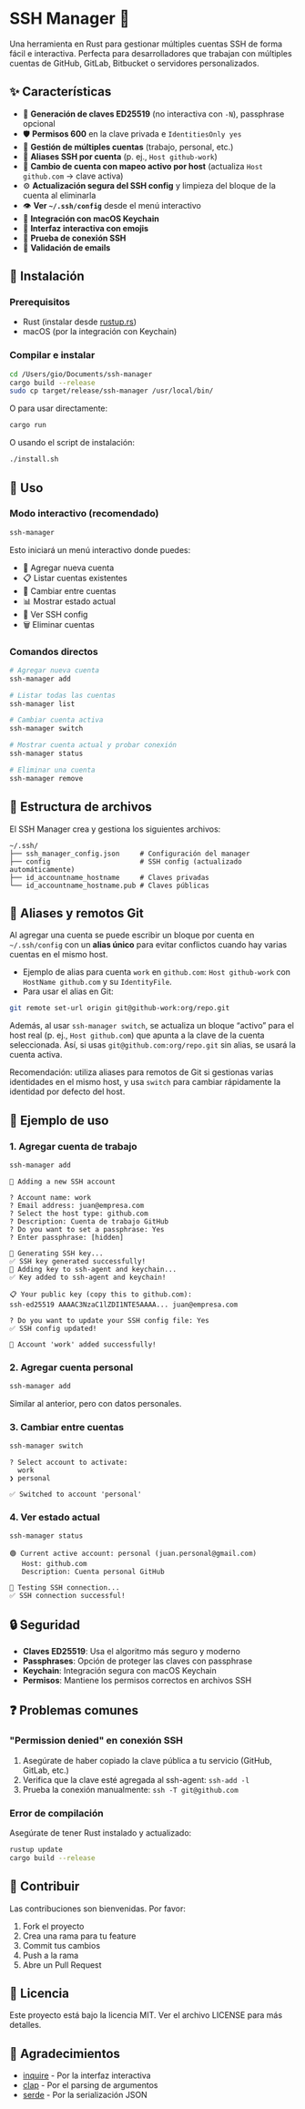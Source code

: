 # SSH Manager 🔑

Una herramienta en Rust para gestionar múltiples cuentas SSH de forma fácil e interactiva. Perfecta para desarrolladores que trabajan con múltiples cuentas de GitHub, GitLab, Bitbucket o servidores personalizados.

## ✨ Características

- 🔐 **Generación de claves ED25519** (no interactiva con `-N`), passphrase opcional
- 🛡️ **Permisos 600** en la clave privada e `IdentitiesOnly yes`
- 👥 **Gestión de múltiples cuentas** (trabajo, personal, etc.)
- 🧩 **Aliases SSH por cuenta** (p. ej., `Host github-work`)
- 🔄 **Cambio de cuenta con mapeo activo por host** (actualiza `Host github.com` → clave activa)
- ⚙️ **Actualización segura del SSH config** y limpieza del bloque de la cuenta al eliminarla
- 👁️ **Ver `~/.ssh/config`** desde el menú interactivo
- 🍎 **Integración con macOS Keychain**
- 🎨 **Interfaz interactiva con emojis**
- 🧪 **Prueba de conexión SSH**
- 📧 **Validación de emails**

## 🚀 Instalación

### Prerequisitos
- Rust (instalar desde [rustup.rs](https://rustup.rs/))
- macOS (por la integración con Keychain)

### Compilar e instalar

```bash
cd /Users/gio/Documents/ssh-manager
cargo build --release
sudo cp target/release/ssh-manager /usr/local/bin/
```

O para usar directamente:

```bash
cargo run
```

O usando el script de instalación:

```bash
./install.sh
```

## 📖 Uso

### Modo interactivo (recomendado)

```bash
ssh-manager
```

Esto iniciará un menú interactivo donde puedes:

- 📝 Agregar nueva cuenta
- 📋 Listar cuentas existentes
- 🔄 Cambiar entre cuentas
- 📊 Mostrar estado actual
- 📄 Ver SSH config
- 🗑️ Eliminar cuentas

### Comandos directos

```bash
# Agregar nueva cuenta
ssh-manager add

# Listar todas las cuentas
ssh-manager list

# Cambiar cuenta activa
ssh-manager switch

# Mostrar cuenta actual y probar conexión
ssh-manager status

# Eliminar una cuenta
ssh-manager remove
```

## 📁 Estructura de archivos

El SSH Manager crea y gestiona los siguientes archivos:

```
~/.ssh/
├── ssh_manager_config.json     # Configuración del manager
├── config                      # SSH config (actualizado automáticamente)
├── id_accountname_hostname     # Claves privadas
└── id_accountname_hostname.pub # Claves públicas
```

## 🧩 Aliases y remotos Git

Al agregar una cuenta se puede escribir un bloque por cuenta en `~/.ssh/config` con un **alias único** para evitar conflictos cuando hay varias cuentas en el mismo host.

- Ejemplo de alias para cuenta `work` en `github.com`: `Host github-work` con `HostName github.com` y su `IdentityFile`.
- Para usar el alias en Git:

```bash
git remote set-url origin git@github-work:org/repo.git
```

Además, al usar `ssh-manager switch`, se actualiza un bloque “activo” para el host real (p. ej., `Host github.com`) que apunta a la clave de la cuenta seleccionada. Así, si usas `git@github.com:org/repo.git` sin alias, se usará la cuenta activa.

Recomendación: utiliza aliases para remotos de Git si gestionas varias identidades en el mismo host, y usa `switch` para cambiar rápidamente la identidad por defecto del host.

## 🔧 Ejemplo de uso

### 1. Agregar cuenta de trabajo

```bash
ssh-manager add
```

```
🔑 Adding a new SSH account

? Account name: work
? Email address: juan@empresa.com
? Select the host type: github.com
? Description: Cuenta de trabajo GitHub
? Do you want to set a passphrase: Yes
? Enter passphrase: [hidden]

🔄 Generating SSH key...
✅ SSH key generated successfully!
🔄 Adding key to ssh-agent and keychain...
✅ Key added to ssh-agent and keychain!

📋 Your public key (copy this to github.com):
ssh-ed25519 AAAAC3NzaC1lZDI1NTE5AAAA... juan@empresa.com

? Do you want to update your SSH config file: Yes
✅ SSH config updated!

🎉 Account 'work' added successfully!
```

### 2. Agregar cuenta personal

```bash
ssh-manager add
```

Similar al anterior, pero con datos personales.

### 3. Cambiar entre cuentas

```bash
ssh-manager switch
```

```
? Select account to activate:
  work
❯ personal

✅ Switched to account 'personal'
```

### 4. Ver estado actual

```bash
ssh-manager status
```

```
🟢 Current active account: personal (juan.personal@gmail.com)
   Host: github.com
   Description: Cuenta personal GitHub

🔄 Testing SSH connection...
✅ SSH connection successful!
```

## 🔒 Seguridad

- **Claves ED25519**: Usa el algoritmo más seguro y moderno
- **Passphrases**: Opción de proteger las claves con passphrase
- **Keychain**: Integración segura con macOS Keychain
- **Permisos**: Mantiene los permisos correctos en archivos SSH

## ❓ Problemas comunes

### "Permission denied" en conexión SSH

1. Asegúrate de haber copiado la clave pública a tu servicio (GitHub, GitLab, etc.)
2. Verifica que la clave esté agregada al ssh-agent: `ssh-add -l`
3. Prueba la conexión manualmente: `ssh -T git@github.com`

### Error de compilación

Asegúrate de tener Rust instalado y actualizado:

```bash
rustup update
cargo build --release
```

## 🤝 Contribuir

Las contribuciones son bienvenidas. Por favor:

1. Fork el proyecto
2. Crea una rama para tu feature
3. Commit tus cambios
4. Push a la rama
5. Abre un Pull Request

## 📄 Licencia

Este proyecto está bajo la licencia MIT. Ver el archivo LICENSE para más detalles.

## 🙏 Agradecimientos

- [inquire](https://crates.io/crates/inquire) - Por la interfaz interactiva
- [clap](https://crates.io/crates/clap) - Por el parsing de argumentos
- [serde](https://crates.io/crates/serde) - Por la serialización JSON